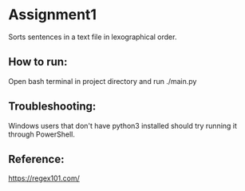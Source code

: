 # Assignment1

Sorts sentences in a text file in lexographical order.

## How to run: 
Open bash terminal in project directory and run ./main.py 

## Troubleshooting: 
Windows users that don't have python3 installed should try running it through PowerShell.

## Reference: 
https://regex101.com/
